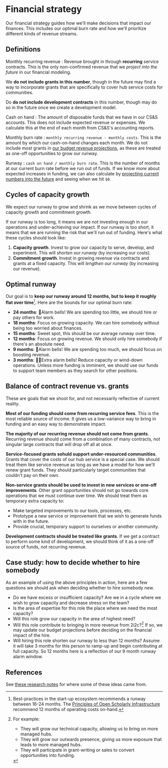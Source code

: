 # Financial strategy

Our financial strategy guides how we'll make decisions that impact our finances.
This includes our optimal burn rate and how we'll prioritize different kinds of revenue streams.

## Definitions

Monthly recurring revenue
: Revenue brought in through **recurring** service contracts.
  This is the only non-confirmed revenue that we _project into the future_ in our financial modeling.
  
  We **do not include grants in this number**, though in the future may find a way to incorporate grants that are specifically to cover hub service costs for communities. 
  
  Do **do not include development contracts** in this number, though may do so in the future once we create a development model.

Cash on hand
: The amount of disposable funds that we have in our CS&S accounts.
  This does not include expected revenue or expenses.
  We calculate this at the end of each month from CS&S's accounting reports.

Monthly burn rate
: `monthly recurring revenue - monthly costs`. This is the amount by which our cash-on-hand changes each month.
  We do not include most grants in [our budget revenue projections](accounting:projections), as these are treated as one-off opportunities to grow our runway.

Runway
: `cash on hand / monthly burn rate`. This is the number of months at our current burn rate before we run out of funds.
  If we know more about expected increases in funding, we can also calculate by [projecting current numbers into the future](accounting:projections) and seeing when we hit `$0`.

## Cycles of capacity growth

We expect our runway to grow and shrink as we move between cycles of capacity growth and commitment growth.

If our runway is too long, it means we are not investing enough in our operations and under-achieving our impact.
If our runway is too short, it means that we are running the risk that we'll run out of funding.
Here's what these cycles should look like:

1. **Capacity growth**. Invest to grow our capacity to serve, develop, and experiment. This will _shorten our runway_ (by increasing our costs).
2. **Commitment growth**. Invest in growing revenue via contracts and grants at a fixed capacity. This will _lengthen our runway_ (by increasing our revenue).

## Optimal runway

Our goal is to **keep our runway around 12 months, but to keep it roughly flat over time**[^practices]. Here are the bounds for our optimal burn rate:

[^practices]: Best-practices in the start-up ecosystem recommends a runway between 16-24 months.
    The [Principles of Open Scholarly Infrastructure](https://openscholarlyinfrastructure.org/) recommend 12 months of operating costs on-hand.

- **24 months**: 🚨Alarm bells! We are spending too little, we should hire or pay others for work.
- **18 months**: Focus on growing capacity. We can hire somebody without being too worried about finances.
- **15 months**: Sweet spot, this should be our average runway over time.
- **12 months**: Focus on growing revenue. We should only hire somebody if there's an absolute need.
- **9 months**: 🚨Alarm bells! We are spending too much, we should focus on boosting revenue.
- **3 months**: 🚨🚨Extra alarm bells! Reduce capacity or wind-down operations. Unless more funding is imminent, we should use our funds to support team members as they search for other positions.

## Balance of contract revenue vs. grants

These are goals that we shoot for, and not necessarily reflective of current reality.

**Most of our funding should come from recurring service fees**.
This is the most reliable source of income.
It gives us a low-variance way to bring in funding and an easy way to demonstrate impact.

**The majority of our recurring revenue should not come from grants**.
Recurring revenue should come from a combination of many contracts, not singular large contracts that will drop off all at once.

**Service-focused grants sohuld support under-resourced communities**.
Grants that cover the costs of our hub service is a special case.
We should treat them like service revenue as long as we have a model for how we'll renew grant funds.
They should particularly target communities that couldn't pay on their own.

**Non-service grants should be used to invest in new services or one-off improvements**.
Other grant opportunities should not go towards core operations that we must continue over time.
We should treat them as temporary extra capacity to:

- Make targeted improvements to our tools, processes, etc.
- Prototype a new service or improvement that we wish to generate funds with in the future.
- Provide crucial, temporary support to ourselves or another community.

**Development contracts should be treated like grants**.
If we get a contract to perform some kind of development, we should think of it as a one-off source of funds, not recurring revenue.

## Case study: how to decide whether to hire somebody

As an example of using the above principles in action, here are a few questions we should ask when deciding whether to hire somebody new.

- Do we have excess or insufficient capacity?
  Are we in a cycle where we wish to grow capacity and decrease stress on the team?
- Is the area of expertise for this role the place where we need the most capacity?
- Will this role grow our capacity in the area of highest need?
- Will this role contribute to bringing in more revenue from 2i2c?[^revenue]
  If so, we may update our budget projections before deciding on the financial impact of the hire.
- Will hiring this role shorten our runway to less than 12 months?
  Assume it will take 3 months for this person to ramp-up and begin contributing at full capacity.
  So 12 months here is a reflection of our 9 month runway alarm window.
  
[^revenue]: For example:

    - They will grow our technical capacity, allowing us to bring on more managed hubs.
    - They will grow our outwards presence, giving us more exposure that leads to more managed hubs.
    - They will participate in grant-writing or sales to convert opportunities into funding.

## References

See [these research notes](https://docs.google.com/document/d/134Sgu6y1H06wc0HYXuRW0syI-uvhtyY-Pei4ErMLuJw/edit?usp=sharing) for where some of these ideas came from.
